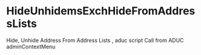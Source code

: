 # HideUnhidemsExchHideFromAddressLists
Hide, Unhide Address From Address Lists , aduc script
Call from ADUC adminContextMenu 
